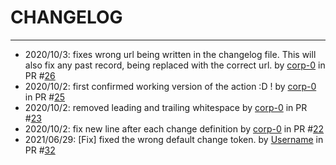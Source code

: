 # CHANGELOG
---


* 2020/10/3: fixes wrong url being written in the changelog file. This will also fix any past record, being replaced with the correct url. by [corp-0](https://github.com/corp-0) in PR #[26](https://github.com/corp-0/pr2changelog/pull/26)
* 2020/10/2: first confirmed working version of the action :D ! by [corp-0](https://github.com/corp-0) in PR #[25](https://api.github.com/repos/corp-0/pr2changelog/pulls/25)
* 2020/10/2:   removed leading and trailing whitespace by [corp-0](https://github.com/corp-0) in PR #[23](https://api.github.com/repos/corp-0/pr2changelog/pulls/23)
* 2020/10/2:  fix new line after each change definition by [corp-0](https://github.com/corp-0) in PR #[22](https://api.github.com/repos/corp-0/pr2changelog/pulls/22)
* 2021/06/29: [Fix] fixed the wrong default change token. by [Username](https://api.github.com/users/Codertocat) in PR #[32](https://api.github.com/repos/corp-0/pr2changelog/pulls/32)